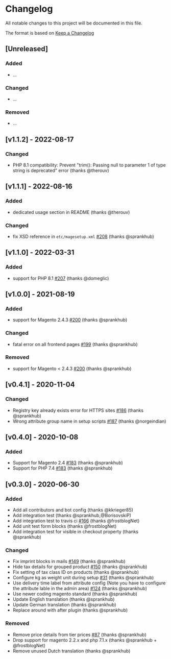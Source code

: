 # Changelog

All notable changes to this project will be documented in this file.

The format is based on [Keep a Changelog](https://keepachangelog.com/en/1.0.0/)

## [Unreleased]

### Added

- ...

### Changed

- ...

### Removed

- ...

## [v1.1.2] - 2022-08-17

### Changed

- PHP 8.1 compatibility: Prevent "trim(): Passing null to parameter 1 of type string is deprecated" error (thanks @therouv)

## [v1.1.1] - 2022-08-16

### Added

- dedicated usage section in README (thanks @therouv)

### Changed

- fix XSD reference in `etc/magesetup.xml` [#208](https://github.com/firegento/firegento-magesetup2/pull/208) (thanks @sprankhub)

## [v1.1.0] - 2022-03-31

### Added

- support for PHP 8.1 [#207](https://github.com/firegento/firegento-magesetup2/pull/207) (thanks @domeglic)

## [v1.0.0] - 2021-08-19

### Added

- support for Magento 2.4.3 [#200](https://github.com/firegento/firegento-magesetup2/pull/200) (thanks @sprankhub)

### Changed

- fatal error on all frontend pages [#199](https://github.com/firegento/firegento-magesetup2/issues/199) (thanks @sprankhub)

### Removed

- support for Magento < 2.4.3 [#200](https://github.com/firegento/firegento-magesetup2/pull/200) (thanks @sprankhub)

## [v0.4.1] - 2020-11-04

### Changed

- Registry key already exists error for HTTPS sites [#186](https://github.com/firegento/firegento-magesetup2/pull/186) (thanks @sprankhub)
- Wrong attribute group name in setup scripts [#187](https://github.com/firegento/firegento-magesetup2/pull/187) (thanks @norgeindian)

## [v0.4.0] - 2020-10-08

### Added

- Support for Magento 2.4 [#183](https://github.com/firegento/firegento-magesetup2/pull/183) (thanks @sprankhub)
- Support for PHP 7.4 [#183](https://github.com/firegento/firegento-magesetup2/pull/183) (thanks @sprankhub)

## [v0.3.0] - 2020-06-30

### Added

- Add all contributors and bot config (thanks @kkrieger85)
- Add integration test (thanks @sprankhub,@BorisovskiP)
- Add integration test to travis ci [#166](https://github.com/firegento/firegento-magesetup2/issues/166) (thanks @frostblogNet)
- Add unit test form blocks (thanks @frostblogNet)
- Add integration test for visible in checkout property (thanks @sprankhub)

### Changed

- Fix imprint blocks in mails [#149](https://github.com/firegento/firegento-magesetup2/issues/149) (thanks @sprankhub)
- Hide tax details for grouped product [#150](https://github.com/firegento/firegento-magesetup2/issues/150) (thanks @sprankhub)
- Fix setting of tax class ID on products (thanks @sprankhub)
- Configure kg as weight unit during setup [#31](https://github.com/firegento/firegento-magesetup2/issues/31) (thanks @sprankhub)
- Use delivery time label from attribute config (Note you have to configure the attribute lable in the admin area) [#124](https://github.com/firegento/firegento-magesetup2/issues/124) (thanks @sprankhub)
- Use newer coding magento standard (thanks @sprankhub)
- Update English translation (thanks @sprankhub)
- Update German translation (thanks @sprankhub)
- Replace around with after plugin (thanks @sprankhub)

### Removed

- Remove price details from tier prices [#87](https://github.com/firegento/firegento-magesetup2/issues/87) (thanks @sprankhub)
- Drop support for magento 2.2.x and php 7.1.x (thanks @sprankhub + @frostblogNet)
- Remove unused Dutch translation (thanks @sprankhub)
